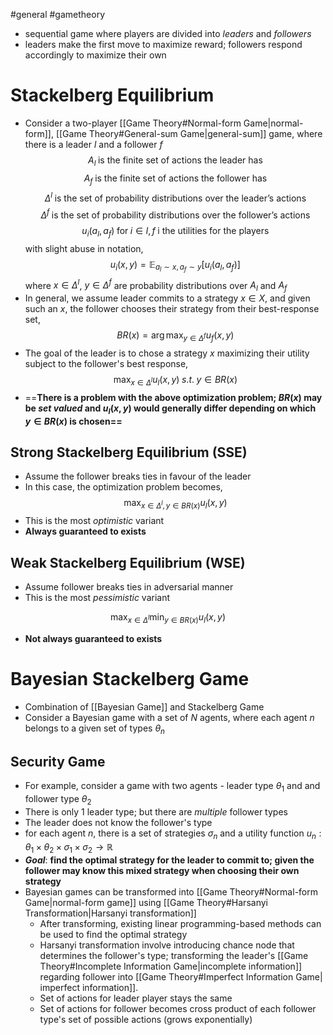 #general #gametheory 

- sequential game where players are divided into *leaders* and *followers*
- leaders make the first move to maximize reward; followers respond accordingly to maximize their own

# Stackelberg Equilibrium
- Consider a two-player [[Game Theory#Normal-form Game|normal-form]], [[Game Theory#General-sum Game|general-sum]] game, where there is a leader $l$ and a follower $f$ 
$$
A_l \; \text{is the finite set of actions the leader has}
$$
$$
A_f \; \text{is the finite set of actions the follower has}
$$
$$ 
\Delta^l \; \text{is the set of probability distributions over the leader's actions}
$$
$$ 
\Delta^f \; \text{is the set of probability distributions over the follower's actions}
$$
$$
u_i(a_l, a_f) \; \text{for} \; i \in {l, f} \; \text{i the utilities for the players}
$$
with slight abuse in notation,
$$
u_i(x,y) = \mathbb{E}_{a_l \sim x,a_f \sim y}[u_i(a_l, a_f)]
$$
where $x\in \Delta^l$, $y \in \Delta^f$ are probability distributions over $A_l$ and $A_f$ 
- In general, we assume leader commits to a strategy $x \in X$, and given such an $x$, the follower chooses their strategy from their best-response set,
$$
BR(x) = \arg \max_{y\in \Delta^f} u_f(x,y)
$$
- The goal of the leader is to chose a strategy $x$ maximizing their utility subject to the follower's best response,
$$
\max_{x\in \Delta^l} u_l(x,y) \; s.t. \; y \in BR(x)
$$
- ==**There is a problem with the above optimization problem; $BR(x)$ may be *set valued* and $u_l(x,y)$ would generally differ depending on which $y \in BR(x)$ is chosen==**
## Strong Stackelberg Equilibrium (SSE)
- Assume the follower breaks ties in favour of the leader
- In this case, the optimization problem becomes,
$$
\max_{x\in \Delta^l,y\in BR(x)} u_l(x,y)
$$
- This is the most *optimistic* variant
- **Always guaranteed to exists** 
## Weak Stackelberg Equilibrium (WSE)
- Assume follower breaks ties in adversarial manner
- This is the most *pessimistic* variant

$$
\max_{x\in \Delta^l} \min_{y \in BR(x)} u_l(x,y)
$$
- **Not always guaranteed to exists**


# Bayesian Stackelberg Game
- Combination of [[Bayesian Game]] and Stackelberg Game
- Consider a Bayesian game with a set of $N$ agents, where each agent $n$ belongs to a given set of types $\theta_n$
## Security Game
- For example, consider a game with two agents - leader type $\theta_1$ and and follower type $\theta_2$ 
- There is only 1 leader type; but there are *multiple* follower types
- The leader does not know the follower's type
- for each agent $n$, there is a set of strategies $\sigma_n$  and a utility function $u_n : \theta_1 \times \theta_2 \times \sigma_1 \times \sigma_2 \longrightarrow \mathbb{R}$ 
- ***Goal***: **find the optimal strategy for the leader to commit to; given the follower may know this mixed strategy when choosing their own strategy**
- Bayesian games can be transformed into [[Game Theory#Normal-form Game|normal-form game]] using [[Game Theory#Harsanyi Transformation|Harsanyi transformation]]
	- After transforming, existing linear programming-based methods can be used to find the optimal strategy
	- Harsanyi transformation involve introducing chance node that determines the follower's type; transforming the leader's [[Game Theory#Incomplete Information Game|incomplete information]] regarding follower into [[Game Theory#Imperfect Information Game| imperfect information]].
	- Set of actions for leader player stays the same
	- Set of actions for follower becomes cross product of each follower type's set of possible actions (grows exponentially)
	